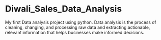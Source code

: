 # Diwali_Sales_Data_Analysis
My first Data analysis project using python. Data analysis is the process of cleaning, changing, and processing raw data and extracting actionable, relevant information that helps businesses make informed decisions. 

